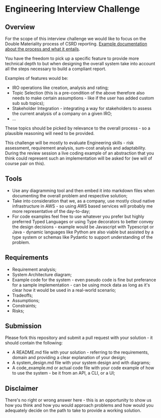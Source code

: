 # Engineering Interview Challenge

## Overview

For the scope of this interview challenge we would like to focus on the Double Materiality process of CSRD reporting. [Example documentation about the process and what it entails](https://www.pwc.nl/en/topics/sustainability/esg/corporate-sustainability-reporting-directive/csrd-double-materiality-assessment.html).

You have the freedom to pick up a specific feature to provide more technical depth to but when designing the overall system take into account all the steps necessary to build a compliant report.

Examples of features would be:

- IRO operations like creation, analysis and rating;
- Topic Selection (this is a pre-condition of the above therefore also needs to make certain assumptions - like if the user has added custom sub sub topics);
- Stakeholder Integration - integrating a way for stakeholders to assess the current analysis of a company on a given IRO;
- ...

These topics should be picked by relevance to the overall process - so a plausible reasoning will need to be provided.

This challenge will be mostly to evaluate Engineering skills - risk assessment, requirement analysis, sum-cost analysis and adaptability. During the review session a live coding example of an abstraction that you think could represent such an implementation will be asked for (we will of course pair on this).

## Tools

- Use any diagramming tool and then embed it into markdown files when documenting the overall problem and respective solution;
- Take into consideration that we, as a company, use mostly cloud native infrastructure in AWS - so using AWS based services will probably me more representative of the day-to-day;
- For code examples feel free to use whatever you prefer but highly preferred Typed Languages or using Type decorators to better convey the design decisions - example would be Javascript with Typescript or Java - dynamic languages like Python are also viable but assisted by a type system or schemas like Pydantic to support understanding of the problem.

## Requirements

- Requirement analysis;
- System Architecture diagram;
- Example code for the system - even pseudo code is fine but preferance for a sample implementation - can be using mock data as long as it's clear how it would be used in a real-world scenario;
- Tradeoffs;
- Assumptions;
- Constraints;
- Risks;

## Submission

Please fork this repository and submit a pull request with your solution - it should contain the following:

- A README.md file with your solution - referring to the requirements, domain and providing a clear explanation of your design;
- A system_design.md file with your system design and with diagrams;
- A code_example.md or actual code file with your code example of how to use the system - be it from an API, a CLI, or a UI;

## Disclaimer

There's no right or wrong answer here - this is an opportunity to show us how you think and how you would approach problems and how would you adequately decide on the path to take to provide a working solution.
